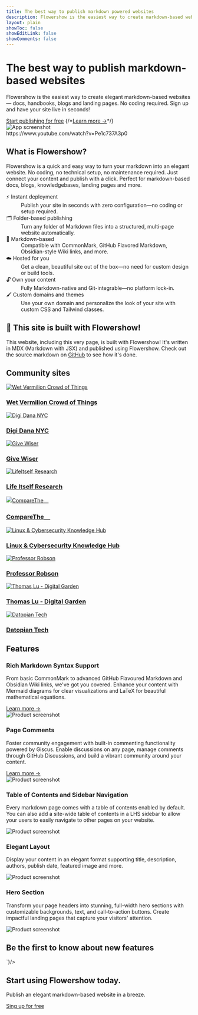 ```yaml
---
title: The best way to publish markdown powered websites
description: Flowershow is the easiest way to create markdown-based websites quickly — for docs, handbooks, blogs and landing pages. No coding required. Sign up and have a site live in seconds!
layout: plain
showToc: false
showEditLink: false
showComments: false
---
```


<div className="py-12 sm:py-24">
  <div className="mx-auto max-w-7xl px-6 lg:px-8">
    <div className="mx-auto max-w-3xl text-center">
      <h1 className="text-balance text-5xl font-semibold tracking-tight text-gray-900 sm:text-6xl">The best way to publish markdown-based websites</h1>
      <p className="mt-8 text-pretty text-lg font-medium text-gray-500 sm:text-xl/8">Flowershow is the easiest way to create elegant markdown-based websites — docs, handbooks, blogs and landing pages. No coding required. Sign up and have your site live in seconds!</p>
      <div className="mt-10 flex items-center justify-center gap-x-6">
        <a
          href="https://cloud.flowershow.app/"
          className="rounded-md bg-orange-400 px-3.5 py-2.5 text-sm font-semibold text-white shadow hover:bg-orange-300"
        >Start publishing for free</a>
        {/*<a href="#" className="text-sm/6 font-semibold text-gray-900">Learn more <span aria-hidden="true">→</span></a>*/}
      </div>
    </div>
    <div className="mt-16 flow-root sm:mt-24">
      <div className="-m-2 rounded-xl bg-gray-900/5 p-2 ring-1 ring-inset ring-gray-900/10 lg:-m-4 lg:rounded-2xl lg:p-4">
        <img
          alt="App screenshot"
          src="/_r/-/assets/hero.png"
          width={2432}
          height={1442}
          className="rounded-md shadow-2xl ring-1 ring-gray-900/10"
        />
      </div>
    </div>
  </div>
</div>

<div className="my-12">
  <div className="mx-auto max-w-7xl px-6 lg:px-8">
    <div className="mx-auto max-w-4xl rounded-lg overflow-hidden">
      https://www.youtube.com/watch?v=Pe1c737A3p0
    </div>
  </div>
</div>



<div className="py-8 sm:py-12">
  <div className="mx-auto max-w-7xl px-6 lg:px-8">
    <div className="mx-auto max-w-3xl lg:text-center">
      <h2 className="mt-2 text-pretty text-4xl font-semibold tracking-tight text-gray-900 sm:text-5xl lg:text-balance">What is Flowershow?</h2>
      <p className="mt-6 text-lg/8 text-gray-600">Flowershow is a quick and easy way to turn your markdown into an elegant website. No coding, no technical setup, no maintenance required. Just connect your content and publish with a click. Perfect for markdown-based docs, blogs, knowledgebases, landing pages and more.</p>
    </div>
    <div className="mx-auto mt-16 max-w-3xl sm:mt-20 lg:mt-24 lg:max-w-5xl">
      <dl className="grid grid-cols-1 gap-x-8 gap-y-10 sm:grid-cols-2 lg:grid-cols-3 lg:gap-y-16">
        <div>
          <dt className="font-semibold text-gray-900">
            ⚡️ Instant deployment
          </dt>
          <dd className="mt-2 text-gray-600">
            Publish your site in seconds with zero configuration—no coding or setup required.
          </dd>
        </div>
        <div>
          <dt className="font-semibold text-gray-900">
            🗂️ Folder-based publishing
          </dt>
          <dd className="mt-2 text-gray-600">
            Turn any folder of Markdown files into a structured, multi-page website automatically.
          </dd>
        </div>
        <div>
          <dt className="font-semibold text-gray-900">
            📠 Markdown-based
          </dt>
          <dd className="mt-2 text-gray-600">
            Compatible with CommonMark, GitHub Flavored Markdown, Obsidian-style Wiki links, and more.
          </dd>
        </div>
        <div>
          <dt className="font-semibold text-gray-900">
            ☁️ Hosted for you
          </dt>
          <dd className="mt-2 text-gray-600">
            Get a clean, beautiful site out of the box—no need for custom design or build tools.
          </dd>
        </div>
        <div>
          <dt className="font-semibold text-gray-900">
            🔓 Own your content
          </dt>
          <dd className="mt-2 text-gray-600">
            Fully Markdown-native and Git-integrable—no platform lock-in.
          </dd>
        </div>
        <div>
          <dt className="font-semibold text-gray-900">
            🖌️ Custom domains and themes
          </dt>
          <dd className="mt-2 text-gray-600">
            Use your own domain and personalize the look of your site with custom CSS and Tailwind classes.
          </dd>
        </div>
      </dl>
    </div>
  </div>
</div>


<div className="bg-orange-50 py-12 sm:py-24 my-12">
  <div className="mx-auto max-w-7xl px-6 lg:px-8">
    <div className="mx-auto max-w-3xl lg:text-center">
      <h2 className="mt-2 text-pretty text-3xl font-semibold tracking-tight text-gray-900 sm:text-4xl lg:text-balance">💐 This site is built with Flowershow!</h2>
      <p className="mt-6 text-lg/8 text-gray-600">This website, including this very page, is built with Flowershow! It's written in MDX (Markdown with JSX) and published using Flowershow. Check out the source markdown on <a href="https://github.com/flowershow/flowershow-app" className="text-orange-400 hover:text-orange-300">GitHub</a> to see how it's done.</p>
    </div>
  </div>
</div>

<div className="py-12 sm:py-24 my-12">
  <div className="mx-auto max-w-7xl px-6 lg:px-8">
    <h2 className="my-2 text-pretty text-3xl font-semibold tracking-tight text-gray-900 sm:text-4xl lg:text-balance lg:text-center">Community sites</h2>
    <div className="mt-6 grid grid-cols-1 gap-x-8 gap-y-8 sm:grid-cols-2 sm:gap-y-10 lg:grid-cols-3">
      <div>
        <a href="https://www.wet-vermilion-crowd.com/">
          <img alt="Wet Vermilion Crowd of Things" src="/_r/-/assets/showcases/wet-vermillion.png" className="aspect-video w-full rounded-lg bg-gray-100 object-cover" />
          <div className="mt-4 text-lg font-medium text-gray-900">
            <h3>Wet Vermilion Crowd of Things</h3>
          </div>
        </a>
      </div>
      <div>
        <a href="https://digi.dana.nyc/">
          <img alt="Digi Dana NYC" src="/_r/-/assets/showcases/digi-dana-nyc.png" className="aspect-video w-full rounded-lg bg-gray-100 object-cover" />
          <div className="mt-4 text-lg font-medium text-gray-900">
            <h3>Digi Dana NYC</h3>
          </div>
        </a>
      </div>
      <div>
        <a href="https://givewiser.org/">
          <img alt="Give Wiser" src="/_r/-/assets/showcases/give-wiser.png" className="aspect-video w-full rounded-lg bg-gray-100 object-cover" />
          <div className="mt-4 text-lg font-medium text-gray-900">
            <h3>Give Wiser</h3>
          </div>
        </a>
      </div>
      <div>
        <a href="https://research.lifeitself.org/">
          <img alt="LifeItself Research" src="/_r/-/assets/showcases/life-itself-research.png" className="aspect-video w-full rounded-lg bg-gray-100 object-cover" />
          <div className="mt-4 text-lg font-medium text-gray-900">
            <h3>Life Itself Research</h3>
          </div>
        </a>
      </div>
      <div>
        <a href="https://comparethe.co/">
          <img alt="CompareThe＿" src="/_r/-/assets/showcases/comparethe.png" className="aspect-video w-full rounded-lg bg-gray-100 object-cover" />
          <div className="mt-4 text-lg font-medium text-gray-900">
            <h3>CompareThe＿</h3>
          </div>
        </a>
      </div>
      <div>
        <a href="https://my.flowershow.app/@je7remy/linuxknowledge">
          <img alt="Linux & Cybersecurity Knowledge Hub" src="/_r/-/assets/showcases/jeremy-linux-knowledge.png" className="aspect-video w-full rounded-lg bg-gray-100 object-cover" />
          <div className="mt-4 text-lg font-medium text-gray-900">
            <h3>Linux & Cybersecurity Knowledge Hub</h3>
          </div>
        </a>
      </div>
      <div>
        <a href="https://my.flowershow.app/@robsonfvilela/professorrobson">
          <img alt="Professor Robson" src="/_r/-/assets/showcases/professor-robson.png" className="aspect-video w-full rounded-lg bg-gray-100 object-cover" />
          <div className="mt-4 text-lg font-medium text-gray-900">
            <h3>Professor Robson</h3>
          </div>
        </a>
      </div>
      <div>
        <a href="https://my.flowershow.app/@TheCyberWeaver/obvault">
          <img alt="Thomas Lu - Digital Garden" src="/_r/-/assets/showcases/cyber-weaver.png" className="aspect-video w-full rounded-lg bg-gray-100 object-cover" />
          <div className="mt-4 text-lg font-medium text-gray-900">
            <h3>Thomas Lu - Digital Garden</h3>
          </div>
        </a>
      </div>
      <div>
        <a href="https://tech.datopian.com/">
          <img alt="Datopian Tech" src="/_r/-/assets/showcases/tech-datopian.png" className="aspect-video w-full rounded-lg bg-gray-100 object-cover" />
          <div className="mt-4 text-lg font-medium text-gray-900">
            <h3>Datopian Tech</h3>
          </div>
        </a>
      </div>
    </div>
  </div>
</div>
    
<h2 id="features" className="sr-only">Features</h2>
<div className="overflow-hidden py-8 sm:py-12">
  <div className="mx-auto max-w-7xl px-6 lg:px-8">
    <div className="mx-auto grid max-w-2xl grid-cols-1 gap-x-8 gap-y-16 sm:gap-y-20 lg:mx-0 lg:max-w-none lg:grid-cols-2">
      <div className="lg:ml-auto lg:pl-4 lg:pt-4">
        <div className="lg:max-w-lg">
          <h3 className="mt-2 text-pretty text-3xl font-semibold tracking-tight text-gray-900 sm:text-4xl">Rich Markdown Syntax Support</h3>
          <p className="mt-6 text-lg/8 text-gray-600">
            From basic CommonMark to advanced GitHub Flavoured Markdown and Obsidian Wiki links, we've got you covered.
            Enhance your content with Mermaid diagrams for clear visualizations and LaTeX for beautiful mathematical equations.
          </p>
          <a href="/docs/syntax" className="inline-block mt-4 text-lg/6 font-semibold text-gray-900 underline">
            Learn more <span aria-hidden="true">→</span>
          </a>
        </div>
      </div>
      <div className="flex items-start justify-end lg:order-first">
        <img
          alt="Product screenshot"
          src="/_r/-/assets/syntax-support.png"
          className="max-w-full h-auto rounded-xl shadow-xl ring-1 ring-gray-400/10 lg:max-w-[700px]"
        />
      </div>
    </div>
  </div>
</div>

<div className="overflow-hidden py-8 sm:py-12">
  <div className="mx-auto max-w-7xl px-6 lg:px-8">
    <div className="mx-auto grid max-w-2xl grid-cols-1 gap-x-8 gap-y-16 sm:gap-y-20 lg:mx-0 lg:max-w-none lg:grid-cols-2">
      <div className="lg:pr-8 lg:pt-4">
        <div className="lg:max-w-lg">
          <h3 className="mt-2 text-pretty text-3xl font-semibold tracking-tight text-gray-900 sm:text-4xl">Page Comments</h3>
          <p className="mt-6 text-lg/8 text-gray-600">Foster community engagement with built-in commenting functionality powered by Giscus. Enable discussions on any page, manage comments through GitHub Discussions, and build a vibrant community around your content.</p>
          <a href="/docs/comments" className="inline-block mt-4 text-lg/6 font-semibold text-gray-900 underline">Learn more <span aria-hidden="true">→</span></a>
        </div>
      </div>
      <img
        alt="Product screenshot"
        src="/_r/-/assets/comments.png"
        width={2432}
        height={1442}
        className="w-[48rem] max-w-none rounded-xl shadow-xl ring-1 ring-gray-400/10 sm:w-[57rem] md:-ml-4 lg:-ml-0"
      />
    </div>
  </div>
</div>

<div className="overflow-hidden py-8 sm:py-12">
  <div className="mx-auto max-w-7xl px-6 lg:px-8">
    <div className="mx-auto grid max-w-2xl grid-cols-1 gap-x-8 gap-y-16 sm:gap-y-20 lg:mx-0 lg:max-w-none lg:grid-cols-2">
      <div className="lg:ml-auto lg:pl-4 lg:pt-4">
        <div className="lg:max-w-lg">
          <h3 className="mt-2 text-pretty text-3xl font-semibold tracking-tight text-gray-900 sm:text-4xl">Table of Contents and Sidebar Navigation</h3>
          <p className="mt-6 text-lg/8 text-gray-600">Every markdown page comes with a table of contents enabled by default. You can also add a site-wide table of contents in a LHS sidebar to allow your users to easily navigate to other pages on your website.</p>
        </div>
      </div>
      <div className="flex items-start justify-end lg:order-first">
        <img
          alt="Product screenshot"
          src="/_r/-/assets/toc-and-sidebar.png"
          width={2432}
          height={1442}
          className="w-[48rem] max-w-none rounded-xl shadow-xl ring-1 ring-gray-400/10 sm:w-[57rem]"
        />
      </div>
    </div>
  </div>
</div>

<div className="overflow-hidden py-8 sm:py-12">
  <div className="mx-auto max-w-7xl px-6 lg:px-8">
    <div className="mx-auto grid max-w-2xl grid-cols-1 gap-x-8 gap-y-16 sm:gap-y-20 lg:mx-0 lg:max-w-none lg:grid-cols-2">
      <div className="lg:pr-8 lg:pt-4">
        <div className="lg:max-w-lg">
          <h3 className="mt-2 text-pretty text-3xl font-semibold tracking-tight text-gray-900 sm:text-4xl">Elegant Layout</h3>
          <p className="mt-6 text-lg/8 text-gray-600">Display your content in an elegant format supporting title, description, authors, publish date, featured image and more.</p>
        </div>
      </div>
      <img
        alt="Product screenshot"
        src="/_r/-/assets/blog-header.png"
        width={2432}
        height={1442}
        className="w-[48rem] max-w-none rounded-xl shadow-xl ring-1 ring-gray-400/10 sm:w-[57rem] md:-ml-4 lg:-ml-0"
      />
    </div>
  </div>
</div>


<div className="overflow-hidden py-8 sm:py-12">
  <div className="mx-auto max-w-7xl px-6 lg:px-8">
    <div className="mx-auto grid max-w-2xl grid-cols-1 gap-x-8 gap-y-16 sm:gap-y-20 lg:mx-0 lg:max-w-none lg:grid-cols-2">
      <div className="lg:ml-auto lg:pl-4 lg:pt-4">
        <div className="lg:max-w-lg">
          <h3 className="mt-2 text-pretty text-3xl font-semibold tracking-tight text-gray-900 sm:text-4xl">Hero Section</h3>
          <p className="mt-6 text-lg/8 text-gray-600">Transform your page headers into stunning, full-width hero sections with customizable backgrounds, text, and call-to-action buttons. Create impactful landing pages that capture your visitors' attention.</p>
        </div>
      </div>
      <div className="flex items-start justify-end lg:order-first">
        <img
          alt="Product screenshot"
          src="/_r/-/assets/hero-section.png"
          width={2432}
          height={1442}
          className="w-[48rem] max-w-none rounded-xl shadow-xl ring-1 ring-gray-400/10 sm:w-[57rem]"
        />
      </div>
    </div>
  </div>
</div>

<div className="py-12 sm:py-24 my-12">
  <div className="mx-auto max-w-7xl px-6 lg:px-8">
      <h2 className="mb-4 text-pretty text-balance text-4xl font-semibold tracking-tight text-gray-900 sm:mb-6 sm:text-5xl">Be the first to know about new features</h2>
      <CustomHtml html={`<iframe data-tally-src="https://tally.so/embed/mYy8k6?alignLeft=1&hideTitle=1&transparentBackground=1&dynamicHeight=1" width="100%" height="157" frameBorder="0" marginHeight="0" marginWidth="0" title="Want product news and updates? Sign up for our newsletter."></iframe><script async src="https://tally.so/widgets/embed.js"></script>`}/>
  </div>
</div>

<div className="bg-slate-900 mt-16 sm:mt-20 md:mt-24">
  <div className="px-6 py-24 sm:px-6 sm:py-32 lg:px-8">
    <div className="mx-auto max-w-2xl text-center">
      <h2 className="text-balance text-4xl font-semibold tracking-tight text-white sm:text-5xl">Start using Flowershow today.</h2>
      <p className="mx-auto mt-6 max-w-xl text-pretty text-lg/8 text-slate-100">Publish an elegant markdown-based website in a breeze.</p>
      <div className="mt-10 flex items-center justify-center gap-x-6">
        <a
          href="https://cloud.flowershow.app/"
          className="rounded-md bg-white px-3.5 py-2.5 text-sm font-semibold text-slate-900 shadow hover:bg-primary-faint"
        >Sing up for free</a>
      </div>
    </div>
  </div>
</div>
